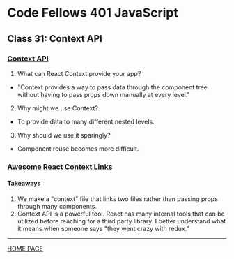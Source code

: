 # Code Fellows 401 JavaScript

## Class 31: Context API

### [Context API](https://reactjs.org/docs/context.html)

1. What can React Context provide your app?

- "Context provides a way to pass data through the component tree without having to pass props down manually at every level."

2. Why might we use Context?

- To provide data to many different nested levels.

3. Why should we use it sparingly?

- Component reuse becomes more difficult.

### [Awesome React Context Links](https://github.com/diegohaz/awesome-react-context)

#### Takeaways

1. We make a "context" file that links two files rather than passing props through many components.
2. Context API is a powerful tool. React has many internal tools that can be utilized before reaching for a third party library. I better understand what it means when someone says "they went crazy with redux."

---

[HOME PAGE](https://getullrichordietrying.github.io/reading-notes/)
